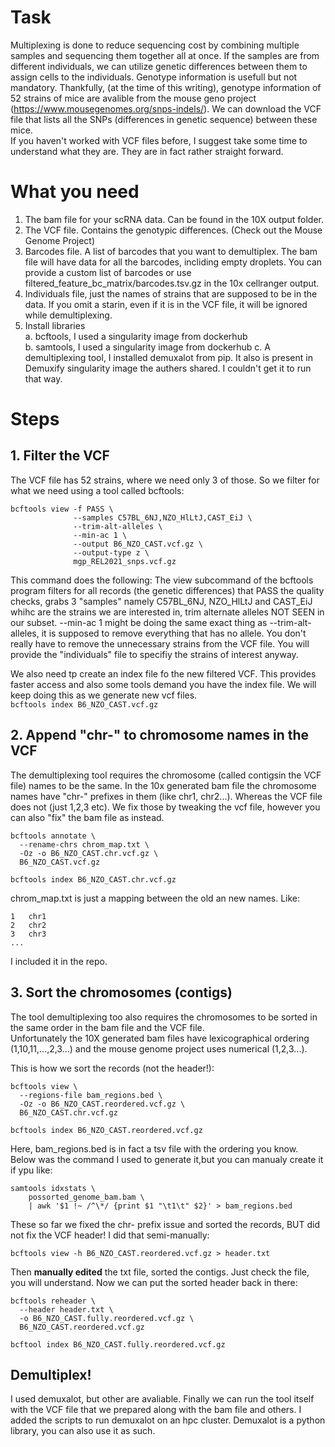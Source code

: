 # Task
Multiplexing is done to reduce sequencing cost by combining multiple samples and sequencing them together all at once.
If the samples are from different individuals, we can utilize genetic differences between them to assign cells to the individuals.
Genotype information is usefull but not mandatory. 
Thankfully, (at the time of this writing), genotype information of 52 strains of mice are avalible from the mouse geno project (https://www.mousegenomes.org/snps-indels/). We can download the VCF file that lists all the SNPs (differences in genetic sequence) between these mice.  
If you haven't worked with VCF files before, I suggest take some time to understand what they are. They are in fact rather straight forward. 

# What you need
1. The bam file for your scRNA data. Can be found in the 10X output folder.
2. The VCF file. Contains the genotypic differences. (Check out the Mouse Genome Project)
3. Barcodes file. A list of barcodes that you want to demultiplex. The bam file will have data for all the barcodes, incliding empty droplets. You can provide a custom list of barcodes or use filtered_feature_bc_matrix/barcodes.tsv.gz in the 10x cellranger output.
4. Individuals file, just the names of strains that are supposed to be in the data. If you omit a starin, even if it is in the VCF file, it will be ignored while demultiplexing.
5. Install libraries  
  a. bcftools, I used a singularity image from dockerhub  
  b. samtools, I used a singularity image from dockerhub
  c. A demultiplexing tool, I installed demuxalot from pip. It also is present in Demuxify singularity image the authers shared. I couldn't get it to run that way.

# Steps
## 1. Filter the VCF
The VCF file has 52 strains, where we need only 3 of those. So we filter for what we need using a tool called bcftools:

```
bcftools view -f PASS \
              --samples C57BL_6NJ,NZO_HlLtJ,CAST_EiJ \
              --trim-alt-alleles \
              --min-ac 1 \
              --output B6_NZO_CAST.vcf.gz \
              --output-type z \
              mgp_REL2021_snps.vcf.gz
```
This command does the following:
The view subcommand of the bcftools program filters for all records (the genetic differences) that PASS the quality checks, grabs 3 "samples" namely C57BL_6NJ, NZO_HlLtJ and CAST_EiJ whihc are the strains we are interested in, trim alternate alleles NOT SEEN in our subset. --min-ac 1 might be doing the same exact thing as  --trim-alt-alleles, it is supposed to remove everything that has no allele.
You don't really have to remove the unnecessary strains from the VCF file. You will provide the "individuals" file to specifiy the strains of interest anyway.

We also need tp create an index file fo the new filtered VCF. This provides faster access and also some tools demand you have the index file. We will keep doing this as we generate new vcf files.  
```bcftools index B6_NZO_CAST.vcf.gz```

## 2. Append "chr-" to chromosome names in the VCF
The demultiplexing tool requires the chromosome (called contigsin the VCF file) names to be the same. 
In the 10x generated bam file the chromosome names have "chr-" prefixes in them (like chr1, chr2...). Whereas the VCF file does not (just 1,2,3 etc). 
We fix those by tweaking the vcf file, however you can also "fix" the bam file as instead. 

```
bcftools annotate \
  --rename-chrs chrom_map.txt \
  -Oz -o B6_NZO_CAST.chr.vcf.gz \
  B6_NZO_CAST.vcf.gz

bcftools index B6_NZO_CAST.chr.vcf.gz
```
chrom_map.txt is just a mapping between the old an new names. Like:   
```
1   chr1  
2   chr2  
3   chr3  
...
```
I included it in the repo.

## 3. Sort the chromosomes (contigs)
The tool demultiplexing too also requires the chromosomes to be sorted in the same order in the bam file and the VCF file.  
Unfortunately the 10X generated bam files have lexicographical ordering (1,10,11,...,2,3...) and the mouse genome project uses numerical (1,2,3...).

This is how we sort the records (not the header!):

```
bcftools view \
  --regions-file bam_regions.bed \
  -Oz -o B6_NZO_CAST.reordered.vcf.gz \
  B6_NZO_CAST.chr.vcf.gz

bcftools index B6_NZO_CAST.reordered.vcf.gz
```

Here, bam_regions.bed is in fact a tsv file with the ordering you know. Below was the command I used to generate it,but you can manualy create it if ypu like:
```
samtools idxstats \
    possorted_genome_bam.bam \
    | awk '$1 !~ /^\*/ {print $1 "\t1\t" $2}' > bam_regions.bed
```

These so far we fixed the chr- prefix issue and sorted the records, BUT did not fix the VCF header! I did that semi-manually:

```
bcftools view -h B6_NZO_CAST.reordered.vcf.gz > header.txt
```

Then **manually edited** the txt file, sorted the contigs. Just check the file, you will understand. 
Now we can put the sorted header back in there:

```
bcftools reheader \
  --header header.txt \
  -o B6_NZO_CAST.fully.reordered.vcf.gz \
  B6_NZO_CAST.reordered.vcf.gz 

bcftool index B6_NZO_CAST.fully.reordered.vcf.gz
```

## Demultiplex!
I used demuxalot, but other are avaliable.
Finally we can run the tool itself with the VCF file that we prepared along with the bam file and others. I added the scripts to run demuxalot on an hpc cluster. Demuxalot is a python library, you can also use it as such.

